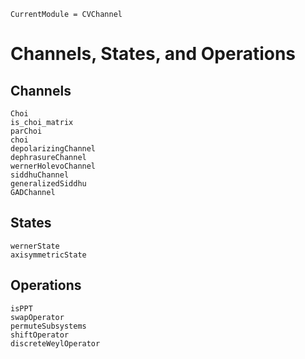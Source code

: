 ```@meta
CurrentModule = CVChannel
```
# Channels, States, and Operations

## Channels

```@docs
Choi
is_choi_matrix
parChoi
choi
depolarizingChannel
dephrasureChannel
wernerHolevoChannel
siddhuChannel
generalizedSiddhu
GADChannel
```

## States

```@docs
wernerState
axisymmetricState
```

## Operations

```@docs
isPPT
swapOperator
permuteSubsystems
shiftOperator
discreteWeylOperator
```
